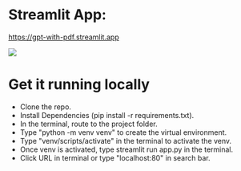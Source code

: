 # Streamlit App:
https://gpt-with-pdf.streamlit.app

<img src='https://i.imgur.com/VIAHhXo.png' />

# Get it running locally
* Clone the repo.
* Install Dependencies (pip install -r requirements.txt).
* In the terminal, route to the project folder.
* Type "python -m venv venv" to create the virtual environment.
* Type "venv/scripts/activate" in the terminal to activate the venv.
* Once venv is activated, type streamlit run app.py in the terminal.
* Click URL in terminal or type "localhost:80" in search bar.
